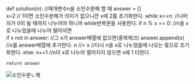 def solution(n): //매개변수n을 소인수분해 할 때
answer = []  
 x=2 // 1이면 소인수분해가 의미가 없으니깐 x에 2를 초기화한다.
while x<=n: //나머지가 0이 될 때까지 나누어야 하니까 while반복문을 사용한다.
if n % x == 0: //n을 x로 나누었을때 나누어 떨어지면  
 if x not in answer: //그 x가 answer배열에 없으면(중복체크)
answer.append(x) //x를 answer배열에 추가한다.
n //= x //다시 n을 x로 나누었을때 나오는 몫으로 초기화한다.
else: x+=1 //n이 x로 나누어 떨어지지 않으면 x에 1 더한다.

    return answer
![소인수분ㄴ해](https://user-images.githubusercontent.com/124108940/227778828-4808faac-98c1-46ec-8b64-4c32c114d8e1.PNG)
